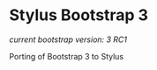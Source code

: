 Stylus Bootstrap 3
==================

*current bootstrap version: 3 RC1*

Porting of Bootstrap 3 to Stylus
